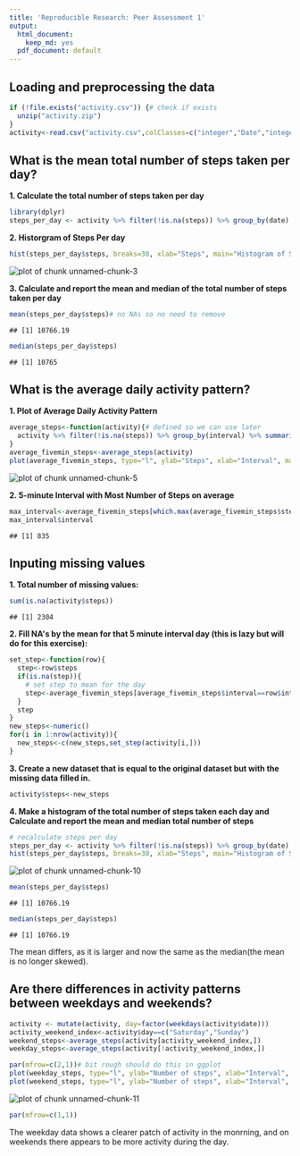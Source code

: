 ```yaml
---
title: 'Reproducible Research: Peer Assessment 1'
output:
  html_document:
    keep_md: yes
  pdf_document: default
---
```

<!--
# library(knitr)
# knit2html("PA1_template.Rmd")
-->


## Loading and preprocessing the data

```r
if (!file.exists("activity.csv")) {# check if exists
  unzip("activity.zip")
}
activity<-read.csv("activity.csv",colClasses=c("integer","Date","integer"))
```

## What is the mean total number of steps taken per day?
**1. Calculate the total number of steps taken per day**

```r
library(dplyr)
steps_per_day <- activity %>% filter(!is.na(steps)) %>% group_by(date) %>% summarize(steps = sum(steps))
```

**2. Historgram of Steps Per day**

```r
hist(steps_per_day$steps, breaks=30, xlab="Steps", main="Histogram of Steps per Day")
```

![plot of chunk unnamed-chunk-3](figure/unnamed-chunk-3-1.png) 

**3. Calculate and report the mean and median of the total number of steps taken per day**

```r
mean(steps_per_day$steps)# no NAs so no need to remove
```

```
## [1] 10766.19
```

```r
median(steps_per_day$steps)
```

```
## [1] 10765
```


## What is the average daily activity pattern?

**1. Plot of Average Daily Activity Pattern**

```r
average_steps<-function(activity){# defined so we can use later
  activity %>% filter(!is.na(steps)) %>% group_by(interval) %>% summarize(steps = mean(steps))
}
average_fivemin_steps<-average_steps(activity)
plot(average_fivemin_steps, type="l", ylab="Steps", xlab="Interval", main="Plot of Average Daily Activity Pattern")
```

![plot of chunk unnamed-chunk-5](figure/unnamed-chunk-5-1.png) 

**2. 5-minute Interval with Most Number of Steps on average**

```r
max_interval<-average_fivemin_steps[which.max(average_fivemin_steps$steps),]
max_interval$interval
```

```
## [1] 835
```

## Inputing missing values
**1. Total number of missing values:**

```r
sum(is.na(activity$steps))
```

```
## [1] 2304
```


**2. Fill NA's by the mean for that 5 minute interval day (this is lazy but will do for this exercise):**


```r
set_step<-function(row){
  step<-row$steps
  if(is.na(step)){
    # set step to mean for the day
    step<-average_fivemin_steps[average_fivemin_steps$interval==row$interval,]$steps
  }
  step
}
new_steps<-numeric()
for(i in 1:nrow(activity)){
  new_steps<-c(new_steps,set_step(activity[i,]))
}
```

**3. Create a new dataset that is equal to the original dataset but with the missing data filled in.**


```r
activity$steps<-new_steps
```

**4. Make a histogram of the total number of steps taken each day and Calculate and report the mean and median total number of steps**

```r
# recalculate steps per day
steps_per_day <- activity %>% filter(!is.na(steps)) %>% group_by(date) %>% summarize(steps = sum(steps))
hist(steps_per_day$steps, breaks=30, xlab="Steps", main="Histogram of Steps per Day")
```

![plot of chunk unnamed-chunk-10](figure/unnamed-chunk-10-1.png) 

```r
mean(steps_per_day$steps)
```

```
## [1] 10766.19
```

```r
median(steps_per_day$steps)
```

```
## [1] 10766.19
```

The mean differs, as it is larger and now the same as the median(the mean is no longer skewed).



## Are there differences in activity patterns between weekdays and weekends?

```r
activity <- mutate(activity, day=factor(weekdays(activity$date)))
activity_weekend_index<-activity$day==c("Saturday","Sunday")
weekend_steps<-average_steps(activity[activity_weekend_index,])
weekday_steps<-average_steps(activity[!activity_weekend_index,])

par(mfrow=c(2,1))# bit rough should do this in ggplot
plot(weekday_steps, type="l", ylab="Number of steps", xlab="Interval", main="Weekday Steps")
plot(weekend_steps, type="l", ylab="Number of steps", xlab="Interval", main="Weekend Steps")
```

![plot of chunk unnamed-chunk-11](figure/unnamed-chunk-11-1.png) 

```r
par(mfrow=c(1,1))
```

The weekday data shows a clearer patch of activity in the monrning, and on weekends there appears to be more activity during the day.
